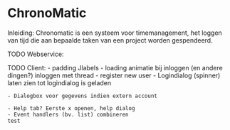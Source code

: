 ChronoMatic
===========

Inleiding:
Chronomatic is een systeem voor timemanagement, het loggen van tijd die aan bepaalde taken van een project worden gespendeerd.


TODO Webservice:


TODO Client:
	- padding Jlabels
	- loading animatie bij inloggen (en andere dingen?) inloggen met thread
	- register new user
	- Logindialog (spinner) laten zien tot logindialog is geladen

	- Dialogbox voor gegevens indien extern account

	- Help tab? Eerste x openen, help dialog
	- Event handlers (bv. list) combineren
	test
